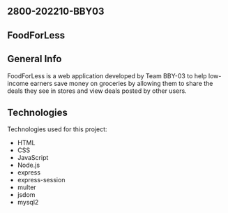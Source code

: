 ## 2800-202210-BBY03 

## FoodForLess

## General Info

FoodForLess is a web application developed by Team BBY-03 to help low-income earners save money on groceries by allowing them to share the deals they see in stores and view deals posted by other users.

## Technologies
Technologies used for this project:
* HTML
* CSS
* JavaScript
* Node.js
* express
* express-session
* multer
* jsdom
* mysql2